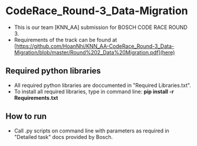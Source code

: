 # CodeRace_Round-3_Data-Migration
- This is our team [KNN_AA] submission for BOSCH CODE RACE ROUND 3.
- Requirements of the track can be found at [https://github.com/HoanNhi/KNN_AA-CodeRace_Round-3_Data-Migration/blob/master/Round%202_Data%20Migration.pdf](here)
## Required python libraries
- All required python libraries are doccumented in "Required Libraries.txt".
- To install all required libraries, type in command line: **pip install -r Requirements.txt**
## How to run
- Call .py scripts on command line with parameters as required in "Detailed task" docs provided by Bosch.

